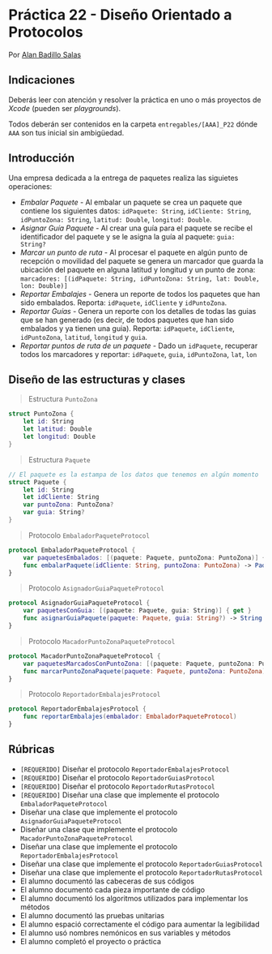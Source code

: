 # Práctica 22 - Diseño Orientado a Protocolos

Por [Alan Badillo Salas](https://www.nomadacode.com)

## Indicaciones

Deberás leer con atención y resolver la práctica en uno o más proyectos de *Xcode* (pueden ser *playgrounds*).

Todos deberán ser contenidos en la carpeta `entregables/[AAA]_P22` dónde `AAA` son tus inicial sin ambigüedad.

## Introducción

Una empresa dedicada a la entrega de paquetes realiza las siguietes operaciones:

* *Embalar Paquete* - Al embalar un paquete se crea un paquete que contiene los siguientes datos: `idPaquete: String`, `idCliente: String`, `idPuntoZona: String`, `latitud: Double`, `longitud: Double`.
* *Asignar Guía Paquete* - Al crear una guía para el paquete se recibe el identificador del paquete y se le asigna la guía al paquete: `guia: String?`
* *Marcar un punto de ruta* - Al procesar el paquete en algún punto de recepción o movilidad del paquete se genera un marcador que guarda la ubicación del paquete en alguna latitud y longitud y un punto de zona: `marcadores: [(idPaquete: String, idPuntoZona: String, lat: Double, lon: Double)]`
* *Reportar Embalajes* - Genera un reporte de todos los paquetes que han sido embalados. Reporta: `idPaquete`, `idCliente` y `idPuntoZona`.
* *Reportar Guías* - Genera un reporte con los detalles de todas las guias que se han generado (es decir, de todos paquetes que han sido embalados y ya tienen una guia). Reporta: `idPaquete`, `idCliente`, `idPuntoZona`, `latitud`, `longitud` y `guia`.
* *Reportar puntos de ruta de un paquete* - Dado un `idPaquete`, recuperar todos los marcadores y reportar: `idPaquete`, `guia`, `idPuntoZona`, `lat`, `lon`

## Diseño de las estructuras y clases

> Estructura `PuntoZona`

```swift
struct PuntoZona {
    let id: String
    let latitud: Double
    let longitud: Double
}
```

> Estructura `Paquete`

```swift
// El paquete es la estampa de los datos que tenemos en algún momento
struct Paquete {
    let id: String
    let idCliente: String
    var puntoZona: PuntoZona?
    var guia: String?
}
```

> Protocolo `EmbaladorPaqueteProtocol`

```swift
protocol EmbaladorPaqueteProtocol {
    var paquetesEmbalados: [(paquete: Paquete, puntoZona: PuntoZona)] { get }
    func embalarPaquete(idCliente: String, puntoZona: PuntoZona) -> Paquete
}
```

> Protocolo `AsignadorGuiaPaqueteProtocol`

```swift
protocol AsignadorGuiaPaqueteProtocol {
    var paquetesConGuia: [(paquete: Paquete, guia: String)] { get }
    func asignarGuiaPaquete(paquete: Paquete, guia: String?) -> String
}
```

> Protocolo `MacadorPuntoZonaPaqueteProtocol` 

```swift
protocol MacadorPuntoZonaPaqueteProtocol {
    var paquetesMarcadosConPuntoZona: [(paquete: Paquete, puntoZona: PuntoZona)] { get }
    func marcarPuntoZonaPaquete(paquete: Paquete, puntoZona: PuntoZona) -> Bool
}
```

> Protocolo `ReportadorEmbalajesProtocol`

```swift
protocol ReportadorEmbalajesProtocol {
    func reportarEmbalajes(embalador: EmbaladorPaqueteProtocol)
}
```

## Rúbricas

* `[REQUERIDO]` Diseñar el protocolo `ReportadorEmbalajesProtocol`
* `[REQUERIDO]` Diseñar el protocolo `ReportadorGuiasProtocol`
* `[REQUERIDO]` Diseñar el protocolo `ReportadorRutasProtocol`
* `[REQUERIDO]` Diseñar una clase que implemente el protocolo `EmbaladorPaqueteProtocol`
* Diseñar una clase que implemente el protocolo `AsignadorGuiaPaqueteProtocol`
* Diseñar una clase que implemente el protocolo `MacadorPuntoZonaPaqueteProtocol`
* Diseñar una clase que implemente el protocolo `ReportadorEmbalajesProtocol`
* Diseñar una clase que implemente el protocolo `ReportadorGuiasProtocol`
* Diseñar una clase que implemente el protocolo `ReportadorRutasProtocol`
* El alumno documentó las cabeceras de sus códigos
* El alumno documentó cada pieza importante de código
* El alumno documentó los algoritmos utilizados para implementar los métodos
* El alumno documentó las pruebas unitarias
* El alumno espació correctamente el código para aumentar la legibilidad
* El alumno usó nombres nemónicos en sus variables y métodos
* El alumno completó el proyecto o práctica